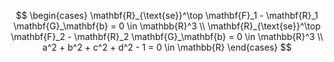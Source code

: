 $$
\begin{cases} 
\mathbf{R}_{\text{se}}^\top \mathbf{F}_1 - \mathbf{R}_1 \mathbf{G}_\mathbf{b} = 0 \in \mathbb{R}^3 \\ \mathbf{R}_{\text{se}}^\top \mathbf{F}_2 - \mathbf{R}_2 \mathbf{G}_\mathbf{b} = 0 \in \mathbb{R}^3 \\ a^2 + b^2 + c^2 + d^2 - 1 = 0 \in \mathbb{R} 
\end{cases}
$$
